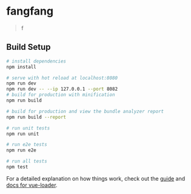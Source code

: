 # fangfang

> f

## Build Setup

``` bash
# install dependencies
npm install

# serve with hot reload at localhost:8080
npm run dev
npm run dev -- --ip 127.0.0.1 --port 8082
# build for production with minification
npm run build

# build for production and view the bundle analyzer report
npm run build --report

# run unit tests
npm run unit

# run e2e tests
npm run e2e

# run all tests
npm test
```

For a detailed explanation on how things work, check out the [guide](http://vuejs-templates.github.io/webpack/) and [docs for vue-loader](http://vuejs.github.io/vue-loader).
